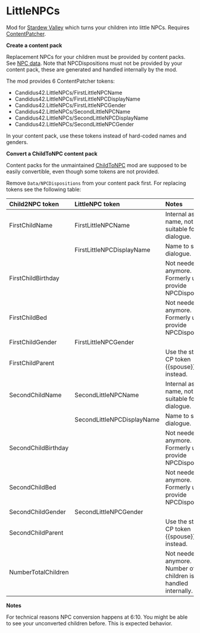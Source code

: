 # LittleNPCs

Mod for [Stardew Valley](http://stardewvalley.net/) which turns your children into little NPCs. Requires [ContentPatcher](https://www.nexusmods.com/stardewvalley/mods/1915).

**Create a content pack**

Replacement NPCs for your children must be provided by content packs. See [NPC data](https://stardewvalleywiki.com/Modding:NPC_data). Note that NPCDispositions must not be provided by your content pack, these are generated and handled internally by the mod.

The mod provides 6 ContentPatcher tokens:

* Candidus42.LittleNPCs/FirstLittleNPCName
* Candidus42.LittleNPCs/FirstLittleNPCDisplayName
* Candidus42.LittleNPCs/FirstLittleNPCGender
* Candidus42.LittleNPCs/SecondLittleNPCName
* Candidus42.LittleNPCs/SecondLittleNPCDisplayName
* Candidus42.LittleNPCs/SecondLittleNPCGender

In your content pack, use these tokens instead of hard-coded names and genders.

**Convert a ChildToNPC content pack**

Content packs for the unmaintained [ChildToNPC](https://www.nexusmods.com/stardewvalley/mods/4568) mod are supposed to be easily convertible, even though some tokens are not provided.

Remove `Data/NPCDispositions` from your content pack first. For replacing tokens see the following table:


| Child2NPC token     | LittleNPC token            | Notes                                                         |
|:--------------------|:---------------------------|:--------------------------------------------------------------|
| FirstChildName      | FirstLittleNPCName         | Internal asset name, not suitable for dialogue.               |
|                     | FirstLittleNPCDisplayName  | Name to show in dialogue.                                     |
| FirstChildBirthday  |                            | Not needed anymore. Formerly used to provide NPCDispositions. |
| FirstChildBed       |                            | Not needed anymore. Formerly used to provide NPCDispositions. |
| FirstChildGender    | FirstLittleNPCGender       |                                                               |
| FirstChildParent    |                            | Use the standard CP token {{spouse}} instead.                 |
| SecondChildName     | SecondLittleNPCName        | Internal asset name, not suitable for dialogue.               |
|                     | SecondLittleNPCDisplayName | Name to show in dialogue.                                     |
| SecondChildBirthday |                            | Not needed anymore. Formerly used to provide NPCDispositions. |
| SecondChildBed      |                            | Not needed anymore. Formerly used to provide NPCDispositions. |
| SecondChildGender   | SecondLittleNPCGender      |                                                               |
| SecondChildParent   |                            | Use the standard CP token {{spouse}} instead.                 |
| NumberTotalChildren |                            | Not needed anymore. Number of children is handled internally. |

**Notes**

For technical reasons NPC conversion happens at 6:10. You might be able to see your unconverted children before. This is expected behavior.
